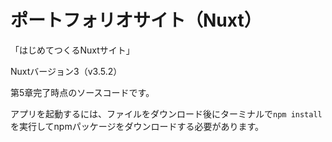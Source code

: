 # ポートフォリオサイト（Nuxt）
「はじめてつくるNuxtサイト」

Nuxtバージョン3（v3.5.2）

第5章完了時点のソースコードです。

アプリを起動するには、ファイルをダウンロード後にターミナルで`npm install`を実行してnpmパッケージをダウンロードする必要があります。